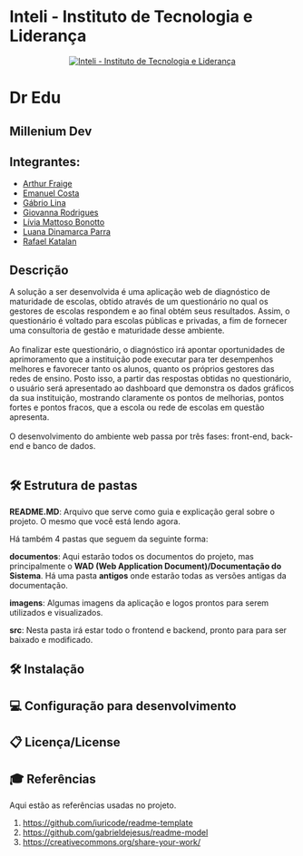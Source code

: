# Inteli - Instituto de Tecnologia e Liderança 

<p align="center">
<a href= "https://www.inteli.edu.br/"><img src="https://www.inteli.edu.br/wp-content/uploads/2021/08/20172028/marca_1-2.png" alt="Inteli - Instituto de Tecnologia e Liderança" border="0"></a>
</p>

# Dr Edu

## Millenium Dev

## Integrantes: 
- <a href="http://linkedin.com/in/arthur-fraige">Arthur Fraige</a>
- <a href="http://linkedin.com/in/emanuel-45b637185">Emanuel Costa</a>
- <a href="http://linkedin.com/in/gabrio-lina-17ba60205">Gábrio Lina</a>
- <a href="http://linkedin.com/in/giovanna-rodrigues-araujo">Giovanna Rodrigues</a>
- <a href="https://www.linkedin.com/in/l%C3%ADvia-bonotto-9064641a3/">Lívia Mattoso Bonotto</a>
- <a href="https://www.linkedin.com/in/luanadinamarcaparra/">Luana Dinamarca Parra</a> 
- <a href="http://linkedin.com/in/rafael-katalan">Rafael Katalan</a>

## Descrição
A solução a ser desenvolvida é uma aplicação web de diagnóstico de maturidade de escolas, obtido através de um questionário no qual os gestores de escolas respondem e ao final obtém seus resultados. Assim, o questionário é voltado para escolas públicas e privadas, a fim de fornecer uma consultoria de gestão e maturidade desse ambiente.
<br><br>
Ao finalizar este questionário, o diagnóstico irá apontar oportunidades de aprimoramento que a instituição pode executar para ter desempenhos melhores e favorecer tanto os alunos, quanto os próprios gestores das redes de ensino. Posto isso, a partir das respostas obtidas no questionário, o usuário será apresentado ao dashboard que demonstra os dados gráficos da sua instituição, mostrando claramente  os pontos de melhorias, pontos fortes e pontos fracos, que a escola ou rede de escolas em questão apresenta. 
<br><br>
O desenvolvimento do ambiente web passa por três fases: front-end, back-end e banco de dados.
<br><br>

## 🛠 Estrutura de pastas
<b>README.MD</b>: Arquivo que serve como guia e explicação geral sobre o projeto. O mesmo que você está lendo agora.

Há também 4 pastas que seguem da seguinte forma:

<b>documentos</b>: Aqui estarão todos os documentos do projeto, mas principalmente o <b>WAD (Web Application Document)/Documentação do Sistema</b>. Há uma pasta <b>antigos</b> onde estarão todas as versões antigas da documentação.

<b>imagens</b>: Algumas imagens da aplicação e logos prontos para serem utilizados e visualizados.

<b>src</b>: Nesta pasta irá estar todo o frontend e backend, pronto para para ser baixado e modificado.

## 🛠 Instalação

## 💻 Configuração para desenvolvimento

## 📋 Licença/License

## 🎓 Referências
Aqui estão as referências usadas no projeto.

1. <https://github.com/iuricode/readme-template>
2. <https://github.com/gabrieldejesus/readme-model>
3. <https://creativecommons.org/share-your-work/>
